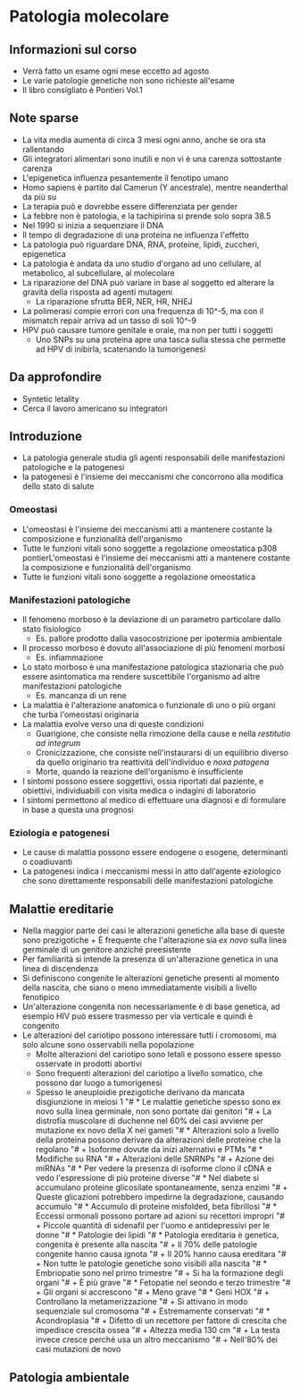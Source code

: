 # Patologia molecolare


## Informazioni sul corso
* Verrà fatto un esame ogni mese eccetto ad agosto
* Le varie patologie genetiche non sono richieste all'esame
* Il libro consigliato è Pontieri Vol.1

## Note sparse
* La vita media aumenta di circa 3 mesi ogni anno, anche se ora sta rallentando
* Gli integratori alimentari sono inutili e non vi è una carenza sottostante carenza
* L'epigenetica influenza pesantemente il fenotipo umano
* Homo sapiens è partito dal Camerun (Y ancestrale), mentre neanderthal da più su
* La terapia può e dovrebbe essere differenziata per gender
* La febbre non è patologia, e la tachipirina si prende solo sopra 38.5
* Nel 1990 si inizia a sequenziare il DNA
* Il tempo di degradazione di una proteina ne influenza l'effetto
* La patologia può riguardare DNA, RNA, proteine, lipidi, zuccheri, epigenetica
* La patologia è andata da uno studio d'organo ad uno cellulare, al metabolico, al subcellulare, al molecolare
* La riparazione del DNA può variare in base al soggetto ed alterare la gravità della risposta ad agenti mutageni
	+ La riparazione sfrutta BER, NER, HR, NHEJ
* La polimerasi compie errori con una frequenza di 10^-5, ma con il mismatch repair arriva ad un tasso di soli 10^-9
* HPV può causare tumore genitale e orale, ma non per tutti i soggetti
	+ Uno SNPs su una proteina apre una tasca sulla stessa che permette ad HPV di inibirla, scatenando la tumorigenesi

## Da approfondire
* Syntetic letality
* Cerca il lavoro americano su integratori

## Introduzione
* La patologia generale studia gli agenti responsabili delle manifestazioni patologiche e la patogenesi
* la patogenesi è l'insieme dei meccanismi che concorrono alla modifica dello stato di salute

### Omeostasi
* L'omeostasi è l'insieme dei meccanismi atti a mantenere costante la composizione e funzionalità dell'organismo
* Tutte le funzioni vitali sono soggette a regolazione omeostatica
p308 pontierL'omeostasi è l'insieme dei meccanismi atti a mantenere costante la composizione e funzionalità dell'organismo
* Tutte le funzioni vitali sono soggette a regolazione omeostatica

### Manifestazioni patologiche
* Il fenomeno morboso è la deviazione di un parametro particolare dallo stato fisiologico
	+ Es. pallore prodotto dalla vasocostrizione per ipotermia ambientale
* Il processo morboso è dovuto all'associazione di più fenomeni morbosi
	+ Es. infiammazione
* Lo stato morboso è una manifestazione patologica stazionaria che può essere asintomatica ma rendere suscettibile l'organismo ad altre manifestazioni patologiche
	+ Es. mancanza di un rene
* La malattia è l'alterazione anatomica o funzionale di uno o più organi che turba l'omeostasi originaria
* La malattia evolve verso una di queste condizioni
	+ Guarigione, che consiste nella rimozione della cause e nella *restitutio ad integrum*
	+ Cronicizzazione, che consiste nell'instaurarsi di un equilibrio diverso da quello originario tra reattività dell'individuo e *noxa patogena*
	+ Morte, quando la reazione dell'organismo è insufficiente
* I sintomi possono essere soggettivi, ossia riportati dal paziente, e obiettivi, individuabili con visita medica o indagini di laboratorio
* I sintomi permettono al medico di effettuare una diagnosi e di formulare in base a questa una prognosi

### Eziologia e patogenesi
* Le cause di malattia possono essere endogene o esogene, determinanti o coadiuvanti
* La patogenesi indica i meccanismi messi in atto dall'agente eziologico che sono direttamente responsabili delle manifestazioni patologiche

## Malattie ereditarie
* Nella maggior parte dei casi le alterazioni genetiche alla base di queste sono prezigotiche
        + È frequente che l'alterazione sia *ex novo* sulla linea germinale di un genitore anziché preesistente
* Per familiarità si intende la presenza di un'alterazione genetica in una linea di discendenza
* Si definiscono congenite le alterazioni genetiche presenti al momento della nascita, che siano o meno immediatamente visibili a livello fenotipico
* Un'alterazione congenita non necessariamente è di base genetica, ad esempio HIV può essere trasmesso per via verticale e quindi è congenito
* Le alterazioni del cariotipo possono interessare tutti i cromosomi, ma solo alcune sono osservabili nella popolazione
	+ Molte alterazioni del cariotipo sono letali e possono essere spesso osservate in prodotti abortivi
	+ Sono frequenti alterazioni del cariotipo a livello somatico, che possono dar luogo a tumorigenesi
	+ Spesso le aneuploidie prezigotiche derivano da mancata disgiunzione in meiosi 1
"# * Le malattie genetiche spesso sono ex novo sulla linea germinale, non sono portate dai genitori
"# 	+  La distrofia muscolare di duchenne nel 60% dei casi avviene per mutazione ex novo della X nei gameti
"# * Alterazioni solo a livello della proteina possono derivare da alterazioni delle proteine che la       regolano
"# 	+ Isoforme dovute da inizi  alternativi e PTMs
"# * Modifiche su RNA
"# 	+ Alterazioni delle SNRNPs
"# 	+ Azione dei miRNAs
"# * Per vedere la presenza di isoforme clono il cDNA e vedo l'espressione di più proteine diverse
"# * Nel diabete si accumulano proteine glicosilate spontaneamente, senza enzimi
"# 	+ Queste glicazioni potrebbero impedirne la degradazione, causando accumulo
"# * Accumulo di proteine  misfolded, beta fibrillosi
"# * Eccessi ormonali possono portare ad azioni su recettori impropri
"# 	+ Piccole quantità di sidenafil per l'uomo e antidepressivi per le donne
"# * Patologie dei lipidi
"# * Patologia ereditaria è genetica, congenita è presente alla nascita
"# 	+ Il 70% delle patologie congenite hanno causa ignota
"# 	+ Il 20% hanno causa ereditara
"# 	+ Non tutte le patologie genetiche sono visibili alla nascita
"# *  Embriopatie sono nel primo trimestre
"# 	+ Si ha la formazione degli organi
"# 	+ È più grave
"# * Fetopatie nel seondo e terzo trimestre
"# 	+ Gli organi si accrescono
"# 	+ Meno grave
"# *  Geni HOX
"# 	+ Controllano la metamerizzazione
"# 	+ Si attivano in modo sequenziale sul cromosoma
"# 	+ Estremamente conservati
"# * Acondroplasia
"# 	+ Difetto di un recettore per fattore di crescita che impedisce crescita ossea
"# 	+ Altezza media 130 cm
"# 	+ La testa invece cresce perché usa un altro meccanismo
"# 	+ Nell'80% dei casi mutazioni de novo

## Patologia ambientale


